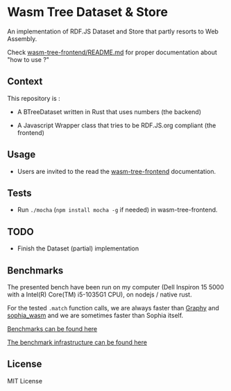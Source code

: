 # Wasm Tree Dataset & Store

An implementation of RDF.JS Dataset and Store that partly resorts to Web
Assembly.

Check [wasm-tree-frontend/README.md](wasm-tree-frontend/README.md) for proper
documentation about "how to use ?"

## Context

This repository is :

- A BTreeDataset written in Rust that uses numbers (the backend)

- A Javascript Wrapper class that tries to be RDF.JS.org compliant (the frontend)

## Usage

- Users are invited to the read the [wasm-tree-frontend](wasm-tree-frontend/README.md) documentation.


## Tests

- Run `./mocha` (`npm install mocha -g` if needed) in wasm-tree-frontend.

## TODO

- Finish the Dataset (partial) implementation

## Benchmarks

The presented bench have been run on my computer (Dell Inspiron 15 5000 with a Intel(R) Core(TM) i5-1035G1 CPU), on nodejs / native rust.

For the tested `.match` function calls, we are always faster than [Graphy](https://graphy.link/) and [sophia_wasm](https://github.com/BruJu/Portable-Reasoning-in-Web-Assembly/tree/master/sophia-wasm) and we are sometimes faster than Sophia itself.

[Benchmarks can be found here](https://github.com/BruJu/RustWasmRDFNotes)

[The benchmark infrastructure can be found here](https://github.com/BruJu/wasm_rdf_benchmark)

## License

MIT License
